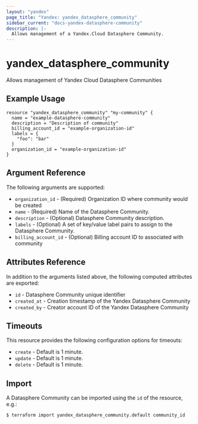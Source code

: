 ```yaml
---
layout: "yandex"
page_title: "Yandex: yandex_datasphere_community"
sidebar_current: "docs-yandex-datasphere-community"
description: |-
  Allows management of a Yandex.Cloud Datasphere Community.
---
```


# yandex\_datasphere\_community

Allows management of Yandex Cloud Datasphere Communities

## Example Usage

```hcl
resource "yandex_datasphere_community" "my-community" {
  name = "example-datasphere-community"
  description = "Description of community"
  billing_account_id = "example-organization-id"
  labels = {
    "foo": "bar"
  }
  organization_id = "example-organization-id"
}
```

## Argument Reference

The following arguments are supported:

* `organization_id` - (Required) Organization ID where community would be created
* `name` - (Required) Name of the Datasphere Community.
* `description` -  (Optional) Datasphere Community description.
* `labels` - (Optional) A set of key/value label pairs to assign to the Datasphere Community.
* `billing_account_id` - (Optional) Billing account ID to associated with community

## Attributes Reference

In addition to the arguments listed above, the following computed attributes are exported:

* `id` - Datasphere Community unique identifier
* `created_at` - Creation timestamp of the Yandex Datasphere Community
* `created_by` - Creator account ID of the Yandex Datasphere Community


## Timeouts

This resource provides the following configuration options for timeouts:

- `create` - Default is 1 minute.
- `update` - Default is 1 minute.
- `delete` - Default is 1 minute.

## Import

A Datasphere Community can be imported using the `id` of the resource, e.g.:

```
$ terraform import yandex_datasphere_community.default community_id
```
